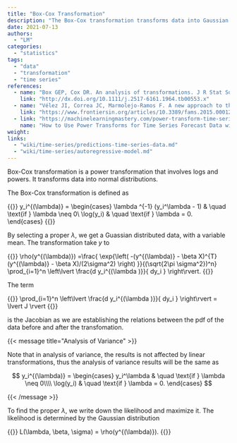 ```yaml
---
title: "Box-Cox Transformation"
description: "The Box-Cox transformation transforms data into Gaussian data, which is especially useful in feature engineering, e.g., fixing irregularities in variances of a time series."
date: 2021-07-13
authors:
  - "LM"
categories:
  - "statistics"
tags:
  - "data"
  - "transformation"
  - "time series"
references:
  - name: "Box GEP, Cox DR. An analysis of transformations. J R Stat Soc. 1964;26: 211–243. doi:10.1111/j.2517-6161.1964.tb00553.x"
    link: "http://dx.doi.org/10.1111/j.2517-6161.1964.tb00553.x"
  - name: "Vélez JI, Correa JC, Marmolejo-Ramos F. A new approach to the Box–Cox transformation. Frontiers in Applied Mathematics and Statistics. 2015;1: 12. doi:10.3389/fams.2015.00012"
    link: "https://www.frontiersin.org/articles/10.3389/fams.2015.00012/full"
  - link: "https://machinelearningmastery.com/power-transform-time-series-forecast-data-python/"
    name: "How to Use Power Transforms for Time Series Forecast Data with Python"
weight:
links:
  - "wiki/time-series/predictions-time-series-data.md"
  - "wiki/time-series/autoregressive-model.md"
---
```



Box-Cox transformation is a power transformation that involves logs and powers. It transforms data into normal distributions.

The Box-Cox transformation is defined as

{{<m>}}
y_i^{(\lambda)} = \begin{cases}
\lambda ^{-1} (y_i^\lambda - 1) & \quad \text{if } \lambda \neq 0\\
\log(y_i) & \quad \text{if } \lambda = 0.
\end{cases}
{{</m>}}

By selecting a proper $\lambda$, we get a Guassian distributed data, with a variable mean. The transformation take $y$ to

{{<m>}}
\rho(y^{(\lambda)}) =\frac{ \exp{\left( -(y^{(\lambda)} - \beta X)^{T} (y^{(\lambda)} - \beta X)/(2\sigma^2) \right) }}{(\sqrt{2\pi \sigma^2})^n} \prod_{i=1}^n \left\lvert \frac{d y_i^{(\lambda )}}{ dy_i } \right\rvert.
{{</m>}}

The term

{{<m>}}
\prod_{i=1}^n \left\lvert \frac{d y_i^{(\lambda )}}{ dy_i } \right\rvert = \lvert J \rvert
{{</m>}}

is the Jacobian as we are establishing the relations between the pdf of the data before and after the transfomation.



{{< message title="Analysis of Variance" >}}

Note that in analysis of variance, the results is not affected by linear transformations, thus the analysis of variance results will be the same as

$$
y_i^{(\lambda)} = \begin{cases}
y_i^\lambda & \quad \text{if } \lambda \neq 0\\\\
\log(y_i) & \quad \text{if } \lambda = 0.
\end{cases}
$$

{{< /message >}}



To find the proper $\lambda$, we write down the likelihood and maximize it. The likelihood is determined by the Gaussian distribution

{{<m>}}
L(\lambda, \beta, \sigma) = \rho(y^{(\lambda)}).
{{</m>}}

